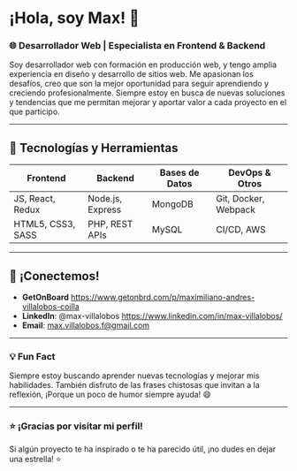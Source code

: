 # ¡Hola, soy Max! 👋

### 🌐 Desarrollador Web | Especialista en Frontend & Backend

Soy desarrollador web con formación en producción web, y tengo amplia experiencia en diseño y desarrollo de sitios web. Me apasionan los desafíos, creo que son la mejor oportunidad para seguir aprendiendo y creciendo profesionalmente. Siempre estoy en busca de nuevas soluciones y tendencias que me permitan mejorar y aportar valor a cada proyecto en el que participo.

---

## 🚀 Tecnologías y Herramientas

| **Frontend**    | **Backend**         | **Bases de Datos** | **DevOps & Otros**   |
|------------------|---------------------|--------------------|----------------------|
| JS, React, Redux | Node.js, Express    | MongoDB           | Git, Docker, Webpack |
| HTML5, CSS3, SASS| PHP, REST APIs      |        MySQL     | CI/CD, AWS           |

---
<!--
## 🔥 Proyectos Destacados

> ### 1. [**ProjectName**](enlace-al-proyecto)
> **Descripción**: Breve explicación de lo que hace el proyecto y por qué es relevante. Ejemplo: "Una aplicación de comercio electrónico que permite a los usuarios navegar y comprar productos con un diseño moderno y un backend escalable."
>  
> **Tecnologías**: React, Redux, Node.js, MongoDB  
> ![Captura de pantalla o GIF del proyecto](ruta-imagen)  
>  
> **Características principales**:
> - 🔍 Búsqueda rápida de productos
> - 🛒 Carrito de compras interactivo
> - 📊 Panel de administración para gestionar inventario

---

> ### 2. [**OtroProyecto**](enlace-al-proyecto)
> **Descripción**: Explica qué hace el proyecto y qué lo hace único. Ejemplo: "Una plataforma de chat en tiempo real con soporte para mensajes multimedia y notificaciones push."
>  
> **Tecnologías**: Next.js, Socket.IO, Firebase  
> ![Captura de pantalla o GIF del proyecto](ruta-imagen)  
>  
> **Características principales**:
> - 💬 Mensajería instantánea en tiempo real
> - 🔔 Notificaciones en tiempo real
> - 🔐 Autenticación segura con Firebase

---

> ### 📊 Mis Estadísticas de GitHub
> ![Tus estadísticas de GitHub](https://github-readme-stats.vercel.app/api?username=tu-usuario&show_icons=true&theme=radical)  
> [![Lenguajes más utilizados](https://github-readme-stats.vercel.app/api/top-langs/?username=tu-usuario&layout=compact&theme=radical)](https://github.com/tu-usuario)

---

> ## 📚 Blog y Artículos
> Me encanta compartir lo que aprendo. Aquí tienes algunos artículos interesantes:
> - [Título del Artículo 1](enlace)
> - [Título del Artículo 2](enlace)
> - [Título del Artículo 3](enlace)

---
-->
## 🤝 ¡Conectemos!
- **GetOnBoard** https://www.getonbrd.com/p/maximiliano-andres-villalobos-coilla
- **LinkedIn**: @max-villalobos https://www.linkedin.com/in/max-villalobos/
- **Email**: max.villalobos.f@gmail.com
<!--- **Portafolio**: [tu-sitio.com](enlace)-->

---

### 💡 Fun Fact
Siempre estoy buscando aprender nuevas tecnologías y mejorar mis habilidades. También disfruto de las frases chistosas que invitan a la reflexión, ¡Porque un poco de humor siempre ayuda! 😄

---

### ⭐ ¡Gracias por visitar mi perfil!
Si algún proyecto te ha inspirado o te ha parecido útil, ¡no dudes en dejar una estrella! ⭐
